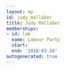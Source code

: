 ```yaml
---
layout: mp
id: judy_mallaber
title: Judy Mallaber
memberships:
- id: lab
  name: Labour Party
  start: 
  end: '2010-03-30'
autogenerated: true
---
```

